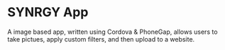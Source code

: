 # SYNRGY App
A image based app, written using Cordova & PhoneGap, allows users to take pictues, apply custom filters, and then upload to a website. 

